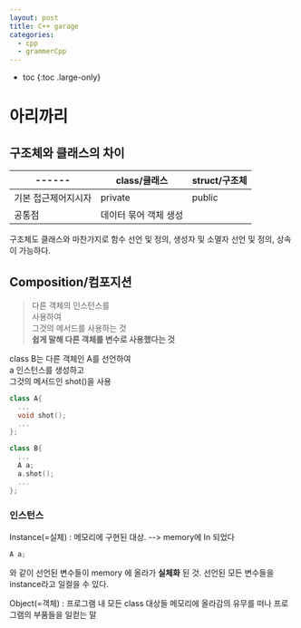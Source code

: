 ```yaml
---
layout: post
title: C++ garage
categories: 
  - cpp
  - grammerCpp
---
```

* toc
{:toc .large-only}

# 아리까리

## 구조체와 클래스의 차이
 
| ------ | class/클래스 | struct/구조체 |
| ------ | -------- | ---------- |
| 기본 접근제어지시자 | private| public|
| 공통점 |데이터 묶어 객체 생성|

구조체도 클래스와 마찬가지로 함수 선언 및 정의, 생성자 및 소멸자 선언 및 정의, 상속이 가능하다.

## Composition/컴포지션

> 다른 객체의 인스턴스를 <br> 사용하여<br> 그것의 메서드를 사용하는 것
<br> __쉽게 말해 다른 객체를 변수로 사용했다는 것__

class B는 다른 객체인 A를 선언하여 <br> a 인스턴스를 생성하고<br> 그것의 메서드인 shot()을 사용
```cpp
class A{
  ...
  void shot();
  ...
};

class B{
  ...
  A a;
  a.shot(); 
  ...
};
```


### 인스턴스

Instance(=실체) : 메모리에 구현된 대상. --> memory에 In 되었다
```c++
A a;
```
와 같이 선언된 변수들이 memory 에 올라가 __실체화__ 된 것.
선언된 모든 변수들을 instance라고 일컬을 수 있다.

Object(=객체) : 프로그램 내 모든 class 대상들
메모리에 올라감의 유무를 떠나 프로그램의 부품들을 일컫는 말


